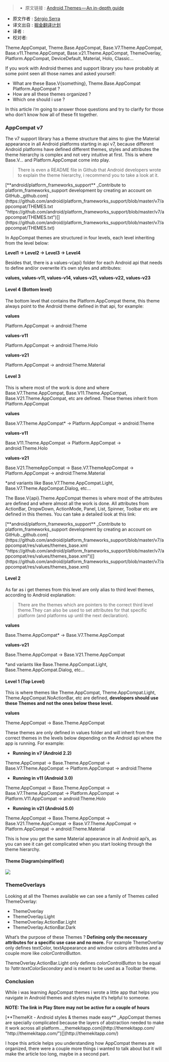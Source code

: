 >* 原文链接 : [Android Themes — An in-depth guide](https://medium.com/@Sserra90/android-themes-an-in-depth-guide-f71f9db6e5bf)
* 原文作者 : [Sérgio Serra](https://medium.com/@Sserra90)
* 译文出自 : [掘金翻译计划](https://github.com/xitu/gold-miner)
* 译者 : 
* 校对者:


Theme.AppCompat, Theme.Base.AppCompat, Base.V7.Theme.AppCompat, Base.v11.Theme.AppCompat, Base.v21.Theme.AppCompat, ThemeOverlay, Platform.AppCompat, DeviceDefault, Material, Holo, Classic…

If you work with Android themes and support library you have probably at some point seen all those names and asked yourself:

*   What are these Base.V{something}, Theme.Base.AppCompat Platform.AppCompat ?
*   How are all these themes organized ?
*   Which one should i use ?

In this article i’m going to answer those questions and try to clarify for those who don’t know how all of these fit together.

### AppCompat v7

The v7 support library has a theme structure that aims to give the Material appearance in all Android platforms starting in api v7, because different Android platforms have defined different themes, styles and attributes the theme hierarchy is complex and not very intuitive at first. This is where Base.V… and Platform.AppCompat come into play.

> There is even a README file in Github that Android developers wrote to explain the theme hierarchy, i recommend you to take a look at it.

<div>[**android/platform_frameworks_support**  
_Contribute to platform_frameworks_support development by creating an account on GitHub._github.com](https://github.com/android/platform_frameworks_support/blob/master/v7/appcompat/THEMES.txt "https://github.com/android/platform_frameworks_support/blob/master/v7/appcompat/THEMES.txt")[](https://github.com/android/platform_frameworks_support/blob/master/v7/appcompat/THEMES.txt)</div>

In AppCompat themes are structured in four levels, each level inheriting from the level below:

**Level1 → Level2 → Level3 → Level4**

Besides that, there is a values-v{api} folder for each Android api that needs to define and/or overwrite it’s own styles and attributes:

**values, values-v11, values-v14, values-v21, values-v22, values-v23**

#### Level 4 (Bottom level)

The bottom level that contains the Platform.AppCompat theme, this theme always point to the Android theme defined in that api, for example:

**values**

Platform.AppCompat -> android:Theme

**values-v11**

Platform.AppCompat -> android:Theme.Holo

**values-v21**

Platform.AppCompat -> android:Theme.Material

#### Level 3

This is where most of the work is done and where Base.V7.Theme.AppCompat, Base.V11.Theme.AppCompat, Base.V21.Theme.AppCompat, etc are defined. These themes inherit from Platform.AppCompat

**values**

Base.V7.Theme.AppCompat* → Platform.AppCompat → android:Theme

**values-v11**

Base.V11.Theme.AppCompat → Platform.AppCompat → android:Theme.Holo

**values-v21**

Base.V21.ThemeAppCompat → Base.V7.ThemeAppCompat → Platform.AppCompat → android:Theme.Material

*and variants like Base.V7.Theme.AppCompat.Light, Base.V7.Theme.AppCompat.Dialog, etc…

The Base.V{api}.Theme.AppCompat themes is where most of the attributes are defined and where almost all the work is done. All attributes from ActionBar, DropwDown, ActionMode, Panel, List, Spinner, Toolbar etc are defined in this themes. You can take a detailed look at this link:

<div>[**android/platform_frameworks_support**  
_Contribute to platform_frameworks_support development by creating an account on GitHub._github.com](https://github.com/android/platform_frameworks_support/blob/master/v7/appcompat/res/values/themes_base.xml "https://github.com/android/platform_frameworks_support/blob/master/v7/appcompat/res/values/themes_base.xml")[](https://github.com/android/platform_frameworks_support/blob/master/v7/appcompat/res/values/themes_base.xml)</div>

#### Level 2

As far as i get themes from this level are only alias to third level themes, according to Android explanation:

> There are the themes which are pointers to the correct third level theme.They can also be used to set attributes for that specific platform (and platforms up until the next declaration).

**values**

Base.Theme.AppCompat* → Base.V7.Theme.AppCompat

**values-v21**

Base.Theme.AppCompat → Base.V21.Theme.AppCompat

*and variants like Base.Theme.AppCompat.Light, Base.Theme.AppCompat.Dialog, etc…

#### Level 1 (Top Level)

This is where themes like Theme.AppCompat, Theme.AppCompat.Light, Theme.AppCompat.NoActionBar, etc are defined, **developers should use these Themes and not the ones below these level.**

**values**

Theme.AppCompat → Base.Theme.AppCompat

These themes are only defined in values folder and will inherit from the correct themes in the levels below depending on the Android api where the app is running. For example:

*   **Running in v7 (Android 2.2)**

Theme.AppCompat → Base.Theme.AppCompat → Base.V7.Theme.AppCompat → Platform.AppCompat → android:Theme

*   **Running in v11 (Android 3.0)**

Theme.AppCompat → Base.Theme.AppCompat → Base.V7.Theme.AppCompat → Platform.AppCompat → Platform.V11.AppCompat → android:Theme.Holo

*   **Running in v21 (Android 5.0)**

Theme.AppCompat → Base.Theme.AppCompat → Base.V21.Theme.AppCompat → Base.V7.Theme.AppCompat → Platform.AppCompat → android:Theme.Material

This is how you get the same Material appearance in all Android api’s, as you can see it can get complicated when you start looking through the theme hierarchy.

#### Theme Diagram(simplified)

![](http://ww1.sinaimg.cn/large/a490147fgw1f52tnel5ggj20ka0ictaz.jpg)

### ThemeOverlays

Looking at all the Themes available we can see a family of Themes called ThemeOverlay:

*   ThemeOverlay
*   ThemeOverlay.Light
*   ThemeOverlay.ActionBar.Light
*   ThemeOverlay.ActionBar.Dark

What’s the purpose of these Themes ? **Defining only the necessary attributes for a specific use case and no more.** For example ThemeOverlay only defines textColor, textAppearance and window colors attributes and a couple more like _colorControlButton_.

ThemeOverlay.ActionBar.Light only defines _colorControlButton_ to be equal to _?attr:textColorSecondary_ and is meant to be used as a Toolbar theme.

### Conclusion

While i was learning AppCompat themes i wrote a little app that helps you navigate in Android themes and styles maybe it’s helpful to someone.

**NOTE: The link in Play Store may not be active for a couple of hours**

<div name="901b" id="901b" class="graf--mixtapeEmbed graf-after--p">[**ThemeKit - Android styles & themes made easy**  
_AppCompat themes are specially complicated because the layers of abstraction needed to make it work across all platform…_themekitapp.com](http://themekitapp.com/ "http://themekitapp.com/")[](http://themekitapp.com/)</div>

I hope this article helps you understanding how AppCompat themes are organized, there were a couple more things i wanted to talk about but it will make the article too long, maybe in a second part.

